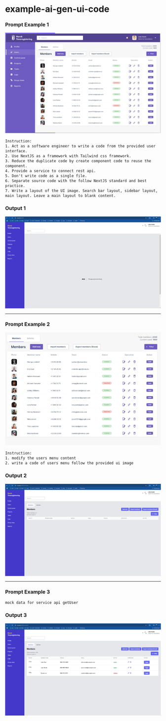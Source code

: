 # example-ai-gen-ui-code

### Prompt Example 1

![UI Layout](01.png "UI Layout")

```
Instruction:
1. Act as a software engineer to write a code from the provided user interface.
2. Use NextJS as a framework with Tailwind css framework.
3. Reduce the duplicate code by create component code to reuse the component.
4. Provide a service to connect rest api.
5. Don't write code as a single file.
6. Separate source code with the follow NextJS standard and best practice.
7. Write a layout of the UI image. Search bar layout, sidebar layout, main layout. Leave a main layout to blank content.
```

### Output 1

![Output 1](output-01.png "Output 1")

---

### Prompt Example 2

![UI Layout](02.png "UI Layout")

```
Instruction:
1. modify the users menu content
2. write a code of users menu follow the provided ui image
```

### Output 2

![Output 2](output-02.png "Output 2")

---

### Prompt Example 3

```
mock data for service api getUser
```

### Output 3

![Output 3](output-03.png "Output 3")